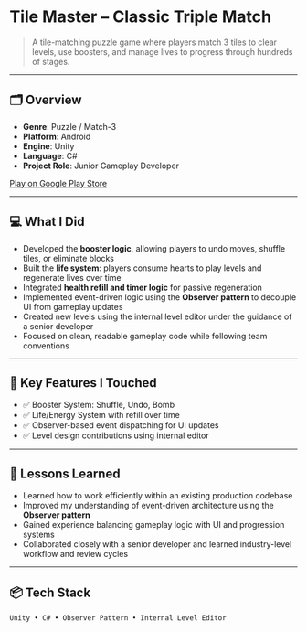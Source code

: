 # Tile Master – Classic Triple Match

> A tile-matching puzzle game where players match 3 tiles to clear levels, use boosters, and manage lives to progress through hundreds of stages.

---

## 🗂 Overview

- **Genre**: Puzzle / Match-3  
- **Platform**: Android  
- **Engine**: Unity  
- **Language**: C#  
- **Project Role**: Junior Gameplay Developer  

[Play on Google Play Store](https://play.google.com/store/apps/details?id=powgames.home.design.makeover)

---

## 💻 What I Did

- Developed the **booster logic**, allowing players to undo moves, shuffle tiles, or eliminate blocks  
- Built the **life system**: players consume hearts to play levels and regenerate lives over time  
- Integrated **health refill and timer logic** for passive regeneration  
- Implemented event-driven logic using the **Observer pattern** to decouple UI from gameplay updates  
- Created new levels using the internal level editor under the guidance of a senior developer  
- Focused on clean, readable gameplay code while following team conventions

---

## 🔧 Key Features I Touched

- ✅ Booster System: Shuffle, Undo, Bomb  
- ✅ Life/Energy System with refill over time  
- ✅ Observer-based event dispatching for UI updates  
- ✅ Level design contributions using internal editor  

---

## 🧪 Lessons Learned

- Learned how to work efficiently within an existing production codebase  
- Improved my understanding of event-driven architecture using the **Observer pattern**  
- Gained experience balancing gameplay logic with UI and progression systems  
- Collaborated closely with a senior developer and learned industry-level workflow and review cycles  

---

## 📦 Tech Stack

`Unity • C# • Observer Pattern • Internal Level Editor`
